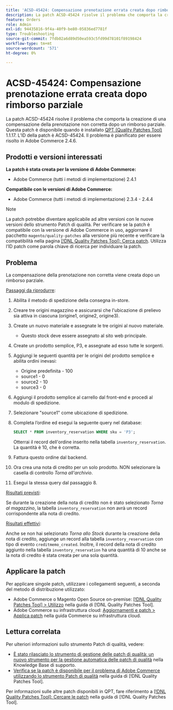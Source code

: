 ```yaml
---
title: 'ACSD-45424: Compensazione prenotazione errata creata dopo rimborso parziale'
description: La patch ACSD-45424 risolve il problema che comporta la creazione di una compensazione della prenotazione non corretta dopo un rimborso parziale. Questa patch è disponibile quando è installato [Quality Patches Tool (QPT)](https://experienceleague.adobe.com/it/docs/commerce-operations/tools/quality-patches-tool/quality-patches-tool-to-self-serve-quality-patches) 1.1.17. L’ID della patch è ACSD-45424. Il problema è pianificato per essere risolto in Adobe Commerce 2.4.6.
feature: Orders
role: Admin
exl-id: 94435816-9f4a-40f9-be80-05836ed7781f
type: Troubleshooting
source-git-commit: 7fdb02a6d89d50ea593c5fd99d78101f89198424
workflow-type: tm+mt
source-wordcount: '571'
ht-degree: 0%

---
```


# ACSD-45424: Compensazione prenotazione errata creata dopo rimborso parziale

La patch ACSD-45424 risolve il problema che comporta la creazione di una compensazione della prenotazione non corretta dopo un rimborso parziale. Questa patch è disponibile quando è installato [QPT (Quality Patches Tool)](https://experienceleague.adobe.com/it/docs/commerce-operations/tools/quality-patches-tool/quality-patches-tool-to-self-serve-quality-patches) 1.1.17. L’ID della patch è ACSD-45424. Il problema è pianificato per essere risolto in Adobe Commerce 2.4.6.

## Prodotti e versioni interessati

**La patch è stata creata per la versione di Adobe Commerce:**

* Adobe Commerce (tutti i metodi di implementazione) 2.4.1

**Compatibile con le versioni di Adobe Commerce:**

* Adobe Commerce (tutti i metodi di implementazione) 2.3.4 - 2.4.4

>[!NOTE]
>
>La patch potrebbe diventare applicabile ad altre versioni con le nuove versioni dello strumento Patch di qualità. Per verificare se la patch è compatibile con la versione di Adobe Commerce in uso, aggiornare il pacchetto `magento/quality-patches` alla versione più recente e verificare la compatibilità nella pagina [[!DNL Quality Patches Tool]: Cerca patch](https://experienceleague.adobe.com/it/docs/commerce-operations/tools/quality-patches-tool/quality-patches-tool-to-self-serve-quality-patches). Utilizza l’ID patch come parola chiave di ricerca per individuare la patch.

## Problema

La compensazione della prenotazione non corretta viene creata dopo un rimborso parziale.

<u>Passaggi da riprodurre</u>:

1. Abilita il metodo di spedizione della consegna in-store.
1. Creare tre origini magazzino e assicurarsi che l&#39;ubicazione di prelievo sia attiva in ciascuna (origine1, origine2, origine3).
1. Create un nuovo materiale e assegnate le tre origini al nuovo materiale.
   * Questo stock deve essere assegnato al sito web principale.
1. Create un prodotto semplice, P3, e assegnate ad esso tutte le sorgenti.
1. Aggiungi le seguenti quantità per le origini del prodotto semplice e abilita ordini inevasi:
   * Origine predefinita - 100
   * source1 - 0
   * source2 - 10
   * source3 - 0
1. Aggiungi il prodotto semplice al carrello dal front-end e procedi al modulo di spedizione.
1. Selezionare &quot;source1&quot; come ubicazione di spedizione.
1. Completa l’ordine ed esegui la seguente query nel database:

   ```sql
   SELECT * FROM inventory_reservation WHERE sku = 'P3';
   ```

   Otterrai il record dell&#39;ordine inserito nella tabella `inventory_reservation`. La quantità è 10, che è corretta.
1. Fattura questo ordine dal backend.
1. Ora crea una nota di credito per un solo prodotto. NON selezionare la casella di controllo *Torna all&#39;archivio*.
1. Esegui la stessa query dal passaggio 8.

<u>Risultati previsti</u>:

Se durante la creazione della nota di credito non è stato selezionato *Torna al magazzino*, la tabella `inventory_reservation` non avrà un record corrispondente alla nota di credito.

<u>Risultati effettivi</u>:

Anche se non hai selezionato *Torna allo Stock* durante la creazione della nota di credito, aggiunge un record alla tabella `inventory_reservation` con tipo di evento `creditmemo_created`. Inoltre, il record della nota di credito aggiunto nella tabella `inventory_reservation` ha una quantità di 10 anche se la nota di credito è stata creata per una sola quantità.

## Applicare la patch

Per applicare singole patch, utilizzare i collegamenti seguenti, a seconda del metodo di distribuzione utilizzato:

* Adobe Commerce o Magento Open Source on-premise: [[!DNL Quality Patches Tool] > Utilizzo](/help/tools/quality-patches-tool/usage.md) nella guida di [!DNL Quality Patches Tool].
* Adobe Commerce su infrastruttura cloud: [Aggiornamenti e patch > Applica patch](https://experienceleague.adobe.com/docs/commerce-cloud-service/user-guide/develop/upgrade/apply-patches.html?lang=it) nella guida Commerce su infrastruttura cloud.

## Lettura correlata

Per ulteriori informazioni sullo strumento Patch di qualità, vedere:

* [È stato rilasciato lo strumento di gestione delle patch di qualità: un nuovo strumento per la gestione automatica delle patch di qualità](https://experienceleague.adobe.com/it/docs/commerce-operations/tools/quality-patches-tool/quality-patches-tool-to-self-serve-quality-patches) nella Knowledge Base di supporto.
* [Verifica se la patch è disponibile per il problema di Adobe Commerce utilizzando lo strumento Patch di qualità](/help/tools/quality-patches-tool/patches-available-in-qpt/check-patch-for-magento-issue-with-magento-quality-patches.md) nella guida di [!DNL Quality Patches Tool].

Per informazioni sulle altre patch disponibili in QPT, fare riferimento a [[!DNL Quality Patches Tool]: Cercare le patch](https://experienceleague.adobe.com/tools/commerce-quality-patches/index.html?lang=it) nella guida di [!DNL Quality Patches Tool].

